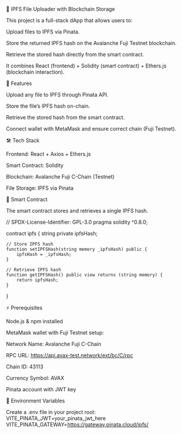 📂 IPFS File Uploader with Blockchain Storage

This project is a full-stack dApp that allows users to:

Upload files to IPFS via Pinata.

Store the returned IPFS hash on the Avalanche Fuji Testnet blockchain.

Retrieve the stored hash directly from the smart contract.

It combines React (frontend) + Solidity (smart contract) + Ethers.js (blockchain interaction).

🚀 Features

Upload any file to IPFS through Pinata API.

Store the file’s IPFS hash on-chain.

Retrieve the stored hash from the smart contract.

Connect wallet with MetaMask and ensure correct chain (Fuji Testnet).

🛠️ Tech Stack

Frontend: React + Axios + Ethers.js

Smart Contract: Solidity

Blockchain: Avalanche Fuji C-Chain (Testnet)

File Storage: IPFS via Pinata

📑 Smart Contract

The smart contract stores and retrieves a single IPFS hash.

// SPDX-License-Identifier: GPL-3.0
pragma solidity ^0.8.0;

contract ipfs {
    string private ipfsHash;

    // Store IPFS hash
    function setIPFSHash(string memory _ipfsHash) public {
        ipfsHash = _ipfsHash;
    }

    // Retrieve IPFS hash
    function getIPFSHash() public view returns (string memory) {
        return ipfsHash;
    }
}


⚡ Prerequisites

Node.js & npm installed

MetaMask wallet with Fuji Testnet setup:

Network Name: Avalanche Fuji C-Chain

RPC URL: https://api.avax-test.network/ext/bc/C/rpc

Chain ID: 43113

Currency Symbol: AVAX

Pinata account with JWT key


🔑 Environment Variables

Create a .env file in your project root:
VITE_PINATA_JWT=your_pinata_jwt_here
VITE_PINATA_GATEWAY=https://gateway.pinata.cloud/ipfs/
